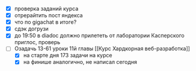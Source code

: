 - [x] проверка заданий курса
- [x] отрерайтить пост яндекса
- [x] что по gigachat в итоге?
- [x] сдэк догрузи
- [x] до 19:50 в diadoc должно прилететь от лаборатории Касперского приглос, проверь
- [ ] Озадачь 13-61 уроки 11й главы [[Курс Хардкорная веб-разработка]]
	- [x] на старте дня 173 задачи на курсе
	- [x] на финише аналогично, не написал сегодня